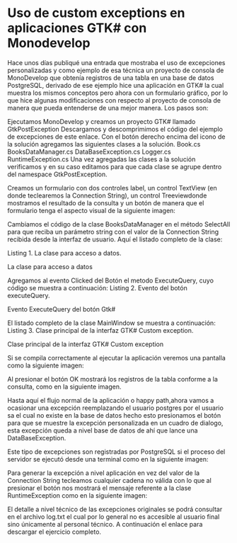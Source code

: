 # Uso de custom exceptions en aplicaciones GTK# con Monodevelop

Hace unos días publiqué una entrada que mostraba el uso de excepciones personalizadas y como ejemplo de esa técnica un proyecto de consola de MonoDevelop que obtenía registros de una tabla en una base de datos PostgreSQL, derivado de ese ejemplo hice una aplicación en GTK# la cual muestra los mismos conceptos pero ahora con un formulario gráfico, por lo que hice algunas modificaciones con respecto al proyecto de consola de manera que pueda entenderse de una mejor manera.
Los pasos son:

Ejecutamos MonoDevelop y creamos un proyecto GTK# llamado GtkPostException
Descargamos y descomprimimos el código del ejemplo de excepciones de este enlace.
Con el botón derecho encima del icono de la solución agregamos las siguientes clases a la solución.
Book.cs
BooksDataManager.cs
DataBaseException.cs
Logger.cs
RuntimeException.cs
Una vez agregadas las clases a la solución verificamos y en su caso editamos para que cada clase se agrupe dentro del namespace GtkPostException.

Creamos un formulario con dos controles label, un control TextView (en donde teclearemos la Connection String), un control Treeviewdonde mostramos el resultado de la consulta y un botón de manera que el formulario tenga el aspecto visual de la siguiente imagen:



Cambiamos el código de la clase BooksDataManager en el método SelectAll para que reciba un parámetro string con el valor de la Connection String recibida desde la interfaz de usuario. Aquí el listado completo de la clase:

Listing 1. La clase para acceso a datos.

La clase para acceso a datos

Agregamos al evento Clicked del Botón el metodo ExecuteQuery, cuyo código se muestra a continuación:
Listing 2. Evento del botón executeQuery.

Evento ExecuteQuery del botón Gtk#

El listado completo de la clase MainWindow se muestra a continuación:
Listing 3. Clase principal de la interfaz GTK# Custom exception.

Clase principal de la interfaz GTK# Custom exception

Si se compila correctamente al ejecutar la aplicación veremos una pantalla como la siguiente imagen:


Al presionar el botón OK mostrará los registros de la tabla conforme a la consulta, como en la siguiente imagen.



Hasta aquí el flujo normal de la aplicación o happy path,ahora vamos a ocasionar una excepción reemplazando el usuario postgres por el usuario sa el cual no existe en la base de datos hecho esto presionamos el botón para que se muestre la excepción personalizada en un cuadro de dialogo, esta excepción queda a nivel base de datos de ahí que lance una DataBaseException.




Este tipo de excepciones son registradas por PostgreSQL si el proceso del servidor se ejecutó desde una terminal como en la siguiente imagen:



Para generar la excepción a nivel aplicación en vez del valor de la Connection String tecleamos cualquier cadena no válida con lo que al presionar el botón nos mostrará el mensaje referente a la clase RuntimeException como en la siguiente imagen:



El detalle a nivel técnico de las excepciones originales se podrá consultar en el archivo log.txt el cual por lo general no es accesible al usuario final sino únicamente al personal técnico.
A continuación el enlace para descargar el ejercicio completo.
